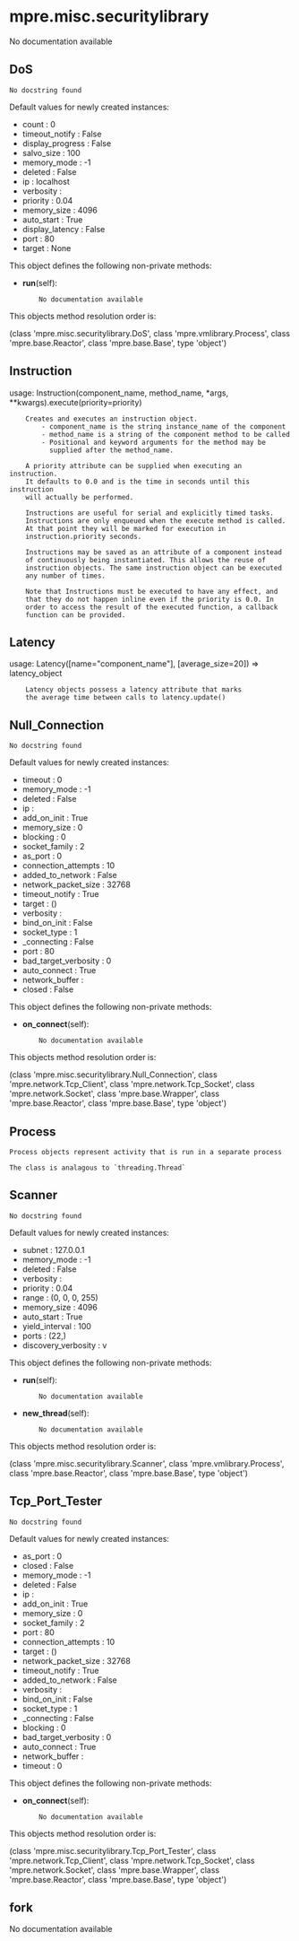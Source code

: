 mpre.misc.securitylibrary
========
No documentation available

DoS
--------
	No docstring found

Default values for newly created instances:

- count                    : 0
- timeout_notify           : False
- display_progress         : False
- salvo_size               : 100
- memory_mode              : -1
- deleted                  : False
- ip                       : localhost
- verbosity                : 
- priority                 : 0.04
- memory_size              : 4096
- auto_start               : True
- display_latency          : False
- port                     : 80
- target                   : None

This object defines the following non-private methods:


- **run**(self):

		  No documentation available


This objects method resolution order is:

(class 'mpre.misc.securitylibrary.DoS', class 'mpre.vmlibrary.Process', class 'mpre.base.Reactor', class 'mpre.base.Base', type 'object')


Instruction
--------
 usage: Instruction(component_name, method_name, 
                           *args, **kwargs).execute(priority=priority)
                           
        Creates and executes an instruction object. 
            - component_name is the string instance_name of the component 
            - method_name is a string of the component method to be called
            - Positional and keyword arguments for the method may be
              supplied after the method_name.
              
        A priority attribute can be supplied when executing an instruction.
        It defaults to 0.0 and is the time in seconds until this instruction
        will actually be performed.
        
        Instructions are useful for serial and explicitly timed tasks. 
        Instructions are only enqueued when the execute method is called. 
        At that point they will be marked for execution in 
        instruction.priority seconds. 
        
        Instructions may be saved as an attribute of a component instead
        of continuously being instantiated. This allows the reuse of
        instruction objects. The same instruction object can be executed 
        any number of times.
        
        Note that Instructions must be executed to have any effect, and
        that they do not happen inline even if the priority is 0.0. In
        order to access the result of the executed function, a callback
        function can be provided.

Latency
--------
 usage: Latency([name="component_name"], 
                       [average_size=20]) => latency_object
                       
        Latency objects possess a latency attribute that marks
        the average time between calls to latency.update()

Null_Connection
--------
	No docstring found

Default values for newly created instances:

- timeout                  : 0
- memory_mode              : -1
- deleted                  : False
- ip                       : 
- add_on_init              : True
- memory_size              : 0
- blocking                 : 0
- socket_family            : 2
- as_port                  : 0
- connection_attempts      : 10
- added_to_network         : False
- network_packet_size      : 32768
- timeout_notify           : True
- target                   : ()
- verbosity                : 
- bind_on_init             : False
- socket_type              : 1
- _connecting              : False
- port                     : 80
- bad_target_verbosity     : 0
- auto_connect             : True
- network_buffer           : 
- closed                   : False

This object defines the following non-private methods:


- **on_connect**(self):

		  No documentation available


This objects method resolution order is:

(class 'mpre.misc.securitylibrary.Null_Connection', class 'mpre.network.Tcp_Client', class 'mpre.network.Tcp_Socket', class 'mpre.network.Socket', class 'mpre.base.Wrapper', class 'mpre.base.Reactor', class 'mpre.base.Base', type 'object')


Process
--------

    Process objects represent activity that is run in a separate process

    The class is analagous to `threading.Thread`
    

Scanner
--------
	No docstring found

Default values for newly created instances:

- subnet                   : 127.0.0.1
- memory_mode              : -1
- deleted                  : False
- verbosity                : 
- priority                 : 0.04
- range                    : (0, 0, 0, 255)
- memory_size              : 4096
- auto_start               : True
- yield_interval           : 100
- ports                    : (22,)
- discovery_verbosity      : v

This object defines the following non-private methods:


- **run**(self):

		  No documentation available



- **new_thread**(self):

		  No documentation available


This objects method resolution order is:

(class 'mpre.misc.securitylibrary.Scanner', class 'mpre.vmlibrary.Process', class 'mpre.base.Reactor', class 'mpre.base.Base', type 'object')


Tcp_Port_Tester
--------
	No docstring found

Default values for newly created instances:

- as_port                  : 0
- closed                   : False
- memory_mode              : -1
- deleted                  : False
- ip                       : 
- add_on_init              : True
- memory_size              : 0
- socket_family            : 2
- port                     : 80
- connection_attempts      : 10
- target                   : ()
- network_packet_size      : 32768
- timeout_notify           : True
- added_to_network         : False
- verbosity                : 
- bind_on_init             : False
- socket_type              : 1
- _connecting              : False
- blocking                 : 0
- bad_target_verbosity     : 0
- auto_connect             : True
- network_buffer           : 
- timeout                  : 0

This object defines the following non-private methods:


- **on_connect**(self):

		  No documentation available


This objects method resolution order is:

(class 'mpre.misc.securitylibrary.Tcp_Port_Tester', class 'mpre.network.Tcp_Client', class 'mpre.network.Tcp_Socket', class 'mpre.network.Socket', class 'mpre.base.Wrapper', class 'mpre.base.Reactor', class 'mpre.base.Base', type 'object')


fork
--------
No documentation available
